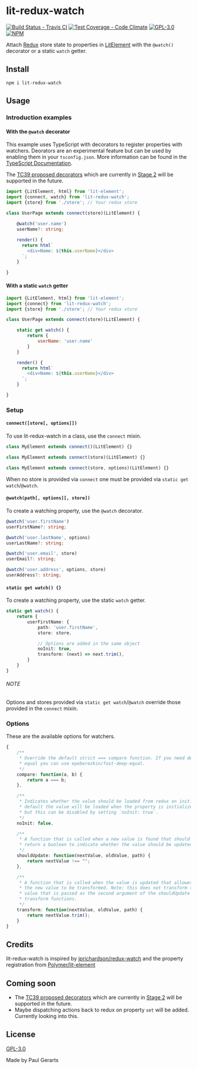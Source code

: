 # lit-redux-watch

[![Build Status - Travis CI](https://img.shields.io/travis/gerarts/lit-redux-watch.svg)](https://travis-ci.org/gerarts/lit-redux-watch)
[![Test Coverage - Code Climate](https://img.shields.io/codeclimate/coverage/gerarts/lit-redux-watch.svg)](https://codeclimate.com/github/gerarts/lit-redux-watch/test_coverage)
[![GPL-3.0](https://img.shields.io/github/license/gerarts/lit-redux-watch.svg)](https://github.com/gerarts/lit-redux-watch/blob/master/LICENSE)
[![NPM](https://img.shields.io/npm/v/lit-redux-watch.svg)](https://www.npmjs.com/package/lit-redux-watch)

Attach [Redux](http://redux.js.org/) store state to properties in [LitElement](https://lit-element.polymer-project.org) with the `@watch()` decorator or a static `watch` getter.

## Install

```
npm i lit-redux-watch
```

## Usage

### Introduction examples

#### With the `@watch` decorator

This example uses TypeScript with decorators to register properties with watchers. Deorators are an experimental feature but can be used by enabling them in your `tsconfig.json`. More information can be found in the [TypeScript Documentation](https://www.typescriptlang.org/docs/handbook/decorators.html).

The [TC39 proposed decorators](http://github.com/tc39/proposal-decorators) which are currently in [Stage 2](https://github.com/tc39/proposals#stage-2) will be supported in the future.

```ts
import {LitElement, html} from 'lit-element';
import {connect, watch} from 'lit-redux-watch';
import {store} from './store'; // Your redux store

class UserPage extends connect(store)(LitElement) {

    @watch('user.name')
    userName?: string;
    
    render() {
      return html`
        <div>Name: ${this.userName}</div>
      `;
    }

}
```

#### With a static `watch` getter

```js
import {LitElement, html} from 'lit-element';
import {connect} from 'lit-redux-watch';
import {store} from './store'; // Your redux store

class UserPage extends connect(store)(LitElement) {

    static get watch() {
        return {
            userName: 'user.name'
        }
    }

    render() {
      return html`
        <div>Name: ${this.userName}</div>
      `;
    }

}
```

### Setup

#### `connect([store[, options]])`

To use lit-redux-watch in a class, use the `connect` mixin.

```ts
class MyElement extends connect()(LitElement) {}

class MyElement extends connect(store)(LitElement) {}

class MyElement extends connect(store, options)(LitElement) {}
```

When no store is provided via `connect` one must be provided via `static get watch`/`@watch`.

#### `@watch(path[, options][, store])`

To create a watching property, use the `@watch` decorator.

```ts
@watch('user.firstName')
userFirstName?: string;

@watch('user.lastName', options)
userLastName?: string;

@watch('user.email', store)
userEmail?: string;

@watch('user.address', options, store)
userAddress?: string;
```

#### `static get watch() {}`

To create a watching property, use the static `watch` getter.

```ts
static get watch() {
    return {
        userFirstName: {
            path: 'user.firstName',
            store: store,

            // Options are added in the same object
            noInit: true,
            transform: (next) => next.trim(),
        }
    }
}
```

###### NOTE

Options and stores provided via `static get watch`/`@watch` override those provided in the `connect` mixin.

### Options

These are the available options for watchers.

```ts
{
    /**
     * Override the default strict === compare function. If you need deep
     * equal you can use epoberezkin/fast-deep-equal.
     */
    compare: function(a, b) {
        return a === b;
    },

    /**
     * Indicates whether the value should be loaded from redux on init. By
     * default the value will be loaded when the property is initialized
     * but this can be disabled by setting `noInit: true`.
     */
    noInit: false,

    /**
     * A function that is called when a new value is found that should
     * return a boolean to indicate whether the value should be updated.
     */
    shouldUpdate: function(nextValue, oldValue, path) {
        return nextValue !== "";
    },

    /**
     * A function that is called when the value is updated that allowes
     * the new value to be transformed. Note: this does not transform the
     * value that is passed as the second argument of the shouldUpdate and
     * transform functions.
     */
    transform: function(nextValue, oldValue, path) {
        return nextValue.trim();
    }
}
```

## Credits

lit-redux-watch is inspired by [jprichardson/redux-watch](https://github.com/jprichardson/redux-watch) and the property registration from [Polymer/lit-element](https://github.com/Polymer/lit-element)

## Coming soon

- The [TC39 proposed decorators](http://github.com/tc39/proposal-decorators) which are currently in [Stage 2](https://github.com/tc39/proposals#stage-2) will be supported in the future.
- Maybe dispatching actions back to redux on property `set` will be added. Currently looking into this.

## License

[GPL-3.0](https://github.com/gerarts/lit-redux-watch/blob/master/LICENSE)

Made by Paul Gerarts
